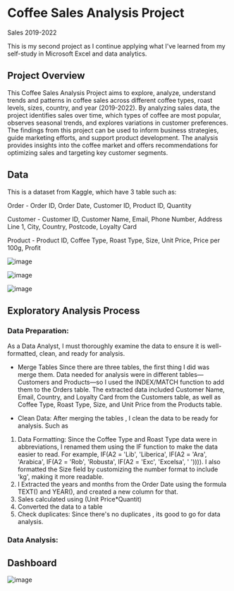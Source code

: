 # Coffee Sales Analysis Project
Sales 2019-2022

This is my second project as I continue applying what I've learned from my self-study in Microsoft Excel and data analytics.

## Project Overview
This Coffee Sales Analysis Project aims to explore, analyze, understand trends and patterns in coffee sales across different coffee types, roast levels, sizes, country, and year (2019-2022). By analyzing sales data, the project identifies sales over time,  which types of coffee are most popular, observes seasonal trends, and explores variations in customer preferences. The findings from this project can be used to inform business strategies, guide marketing efforts, and support product development. The analysis provides insights into the coffee market and offers recommendations for optimizing sales and targeting key customer segments.

## Data
This is a dataset from Kaggle, which have 3 table such as:

Order - Order ID, Order Date, Customer ID, Product ID, Quantity

Customer - Customer ID, Customer Name, Email, Phone Number, Address Line 1, City, Country, Postcode, Loyalty Card

Product - Product ID, Coffee Type,	Roast Type,	Size,	Unit Price,	Price per 100g,	Profit

![image](https://github.com/marymaerasga/Coffee-Sales-Analysis-Project/assets/86357387/4129bc95-625c-4706-8fcd-e9f28a0621af)

![image](https://github.com/marymaerasga/Coffee-Sales-Analysis-Project/assets/86357387/c2389bb6-196e-4101-8217-baf0383564e2)

![image](https://github.com/marymaerasga/Coffee-Sales-Analysis-Project/assets/86357387/ae839de3-af1d-447d-b1c4-cd4bcb57a467)


## Exploratory Analysis Process

### Data Preparation:

As a Data Analyst, I must thoroughly examine the data to ensure it is well-formatted, clean, and ready for analysis.

- Merge Tables
Since there are three tables, the first thing I did was merge them. Data needed for analysis were in different tables—Customers and Products—so I used the INDEX/MATCH function to add them to the Orders table. The extracted data included Customer Name, Email, Country, and Loyalty Card from the Customers table, as well as Coffee Type, Roast Type, Size, and Unit Price from the Products table.

- Clean Data:
After merging the tables , I clean the data to be ready for analysis. Such as
1. Data Formatting: Since the Coffee Type and Roast Type data were in abbreviations, I renamed them using the IF function to make the data easier to read. For example, IF(A2 = 'Lib', 'Liberica', IF(A2 = 'Ara', 'Arabica', IF(A2 = 'Rob', 'Robusta', IF(A2 = 'Exc', 'Excelsa', ' ')))). I also formatted the Size field by customizing the number format to include 'kg', making it more readable.
2. I Extracted the years and months from the Order Date using the formula TEXT() and YEAR(), and created a new column for that.
3. Sales calculated using (Unit Price*Quantit)
4. Converted the data to a table
5. Check duplicates: Since there's no duplicates , its good to go for data analysis.
   
### Data Analysis:







## Dashboard

![image](https://github.com/marymaerasga/Coffee-Sales-Analysis-Project/assets/86357387/3fbc6f69-406e-4218-8b28-091d58d605ce)



